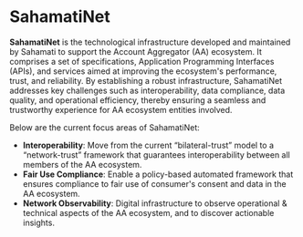 # SahamatiNet

**SahamatiNet** is the technological infrastructure developed and maintained by Sahamati to support the Account Aggregator (AA) ecosystem. It comprises a set of specifications, Application Programming Interfaces (APIs), and services aimed at improving the ecosystem's performance, trust, and reliability. By establishing a robust infrastructure, SahamatiNet addresses key challenges such as interoperability, data compliance, data quality, and operational efficiency, thereby ensuring a seamless and trustworthy experience for AA ecosystem entities involved.

Below are the current focus areas of SahamatiNet:

* **Interoperability**: Move from the current “bilateral-trust” model to a “network-trust” framework that guarantees interoperability between all members of the AA ecosystem.
* **Fair Use Compliance**: Enable a policy-based automated framework that ensures compliance to fair use of consumer's consent and data in the AA ecosystem.
* **Network Observability**: Digital infrastructure to observe operational & technical aspects of the AA ecosystem, and to discover actionable insights.
